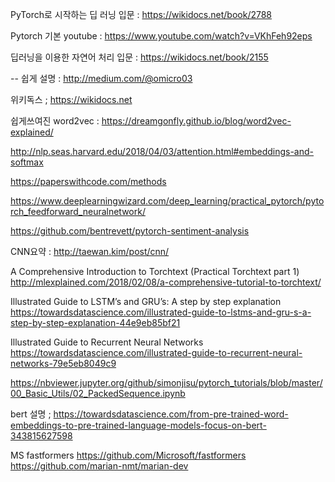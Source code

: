 

PyTorch로 시작하는 딥 러닝 입문 : https://wikidocs.net/book/2788


Pytorch 기본 youtube : https://www.youtube.com/watch?v=VKhFeh92eps


딥러닝을 이용한 자연어 처리 입문 :  https://wikidocs.net/book/2155
 
 -- 쉽게 설명 : http://medium.com/@omicro03


위키독스 ; https://wikidocs.net


쉽게쓰여진 word2vec : https://dreamgonfly.github.io/blog/word2vec-explained/

http://nlp.seas.harvard.edu/2018/04/03/attention.html#embeddings-and-softmax


https://paperswithcode.com/methods

https://www.deeplearningwizard.com/deep_learning/practical_pytorch/pytorch_feedforward_neuralnetwork/

https://github.com/bentrevett/pytorch-sentiment-analysis

CNN요약 : http://taewan.kim/post/cnn/

A Comprehensive Introduction to Torchtext (Practical Torchtext part 1)
http://mlexplained.com/2018/02/08/a-comprehensive-tutorial-to-torchtext/

Illustrated Guide to LSTM’s and GRU’s: A step by step explanation
https://towardsdatascience.com/illustrated-guide-to-lstms-and-gru-s-a-step-by-step-explanation-44e9eb85bf21

Illustrated Guide to Recurrent Neural Networks
https://towardsdatascience.com/illustrated-guide-to-recurrent-neural-networks-79e5eb8049c9

https://nbviewer.jupyter.org/github/simonjisu/pytorch_tutorials/blob/master/00_Basic_Utils/02_PackedSequence.ipynb

bert 설명 ; 
https://towardsdatascience.com/from-pre-trained-word-embeddings-to-pre-trained-language-models-focus-on-bert-343815627598

MS fastformers 
https://github.com/Microsoft/fastformers
https://github.com/marian-nmt/marian-dev

